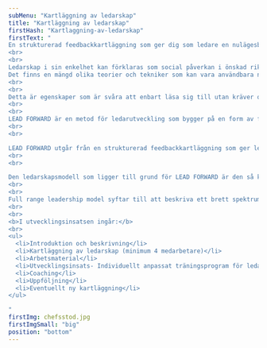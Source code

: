 ```yaml
---
subMenu: "Kartläggning av ledarskap"
title: "Kartläggning av ledarskap"
firstHash: "Kartlaggning-av-ledarskap"
firstText: "
En strukturerad feedbackkartläggning som ger dig som ledare en nulägesbild av hur dina medarbetare uppfattar ditt ledarskap samt ett individuellt designat träningsprogram för att stärka dina utvecklingsområden i kombination med coaching.
<br>
<br>
Ledarskap i sin enkelhet kan förklaras som social påverkan i önskad riktning och handlar om att motivera människor att agera för att nå ett gemensamt mål.
Det finns en mängd olika teorier och tekniker som kan vara användbara när man utövar ledarskap. Dock handlar ledarskap om mer än att bara lära sig en teknik. För att vara en bra ledare krävs även god självkännedom, en stark vilja att påverka en situation kopplat till en tydlig förmåga att samverka med andra och inte minst att ha ett gott omdöme i relationer till andra.
<br>
<br>
Detta är egenskaper som är svåra att enbart läsa sig till utan kräver också praktisk erfarenhet och en god självinsikt. Att vara medveten om sina egna utvecklingsområden kan vara lika viktigt som att känna till sina styrkor.
<br>
<br>
LEAD FORWARD är en metod för ledarutveckling som bygger på en form av feedback som brukar benämnas feedforward. Som namnet antyder har feedforward ett framåtriktat fokus och tar avstamp vid, snarare än att stanna vid återkoppling på tidigare beteenden så som ofta är fallet vid traditionell feedback.
<br>
<br>

LEAD FORWARD utgår från en strukturerad feedbackkartläggning som ger ledare en nulägesbild av hur deras medarbetare uppfattar deras ledarskap.
<br>
<br>

Den ledarskapsmodell som ligger till grund för LEAD FORWARD är den så kallade Full Range Leadership Model vilken är en av de ledarskapsmodeller som har erhållit starkast vetenskapligt stöd.
<br>
<br>
Full range leadership model syftar till att beskriva ett brett spektrum av ledarskapsbeteenden och omfattar såväl konstruktivt som icke-konstruktivt ledarskap. LEAD FORWARD fokuserar dock på effektivt ledarskap och därför utgår LEAD FORWARD helt och hållet från de beteenden som är förknippade med effektivt ledarskap.
<br>
<br>
<b>I utvecklingsinsatsen ingår:</b>
<br>
<ul>
  <li>Introduktion och beskrivning</li>
  <li>Kartläggning av ledarskap (minimum 4 medarbetare)</li>
  <li>Arbetsmaterial</li>
  <li>Utvecklingsinsats- Individuellt anpassat träningsprogram för ledarskapsbeteenden</li>
  <li>Coaching</li>
  <li>Uppföljning</li>
  <li>Eventuellt ny kartläggning</li>
</ul>

"
firstImg: chefsstod.jpg
firstImgSmall: "big"
position: "bottom"
---
```

